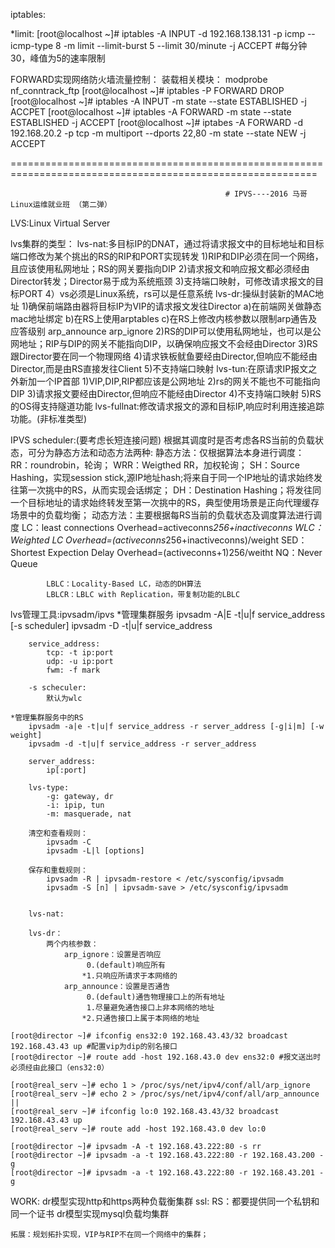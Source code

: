 iptables:


 *limit:
	[root@localhost ~]# iptables -A INPUT -d 192.168.138.131 -p icmp --icmp-type 8 -m limit --limit-burst 5 --limit 30/minute -j ACCEPT        #每分钟30，峰值为5的速率限制

FORWARD实现网络防火墙流量控制：
	装载相关模块：
	  modprobe nf_conntrack_ftp
	[root@localhost ~]# iptables -P FORWARD DROP  
	[root@localhost ~]# iptables -A INPUT -m state --state ESTABLISHED -j ACCPET
	[root@localhost ~]# iptables -A FORWARD -m state --state ESTABLISHED -j ACCEPT
	[root@localhost ~]# iptabes -A FORWARD -d 192.168.20.2 -p tcp -m multiport --dports 22,80 -m state --state NEW -j ACCEPT

===========================================================================================================

													# IPVS----2016 马哥Linux运维就业班 （第二弹）

LVS:Linux Virtual Server

  lvs集群的类型：
	lvs-nat:多目标IP的DNAT，通过将请求报文中的目标地址和目标端口修改为某个挑出的RS的RIP和PORT实现转发
		1)RIP和DIP必须在同一个网络，且应该使用私网地址；RS的网关要指向DIP
		2)请求报文和响应报文都必须经由Director转发；Director易于成为系统瓶颈
		3)支持端口映射，可修改请求报文的目标PORT
		4）vs必须是Linux系统，rs可以是任意系统
	lvs-dr:操纵封装新的MAC地址
		1)确保前端路由器将目标IP为VIP的请求报文发往Director
			a)在前端网关做静态mac地址绑定
			b)在RS上使用arptables
			c)在RS上修改内核参数以限制arp通告及应答级别
				arp_announce
				arp_ignore
		2)RS的DIP可以使用私网地址，也可以是公网地址；RIP与DIP的网关不能指向DIP，以确保响应报文不会经由Director
		3)RS跟Director要在同一个物理网络
		4)请求铁板鱿鱼要经由Director,但响应不能经由Director,而是由RS直接发往Client
		5)不支持端口映射
	lvs-tun:在原请求IP报文之外新加一个IP首部
		1)VIP,DIP,RIP都应该是公网地址
		2)rs的网关不能也不可能指向DIP
		3)请求报文要经由Director,但响应不能经由Director
		4)不支持端口映射
		5)RS的OS得支持隧道功能
	lvs-fullnat:修改请求报文的源和目标IP,响应时利用连接追踪功能。(非标准类型)

  IPVS scheduler:(要考虑长短连接问题)
	根据其调度时是否考虑各RS当前的负载状态，可分为静态方法和动态方法两种:
	 	静态方法：仅根据算法本身进行调度：
			RR：roundrobin，轮询；
			WRR：Weigthed RR，加权轮询；
			SH：Source Hashing，实现session stick,源IP地址hash;将来自于同一个IP地址的请求始终发往第一次挑中的RS，从而实现会话绑定；
			DH：Destination Hashing；将发往同一个目标地址的请求始终转发至第一次挑中的RS，典型使用场景是正向代理缓存场景中的负载均衡；
		动态方法：主要根据每RS当前的负载状态及调度算法进行调度
			LC：least connections
				Overhead=activeconns*256+inactiveconns
			WLC：Weighted LC
				Overhead=(activeconns*256+inactiveconns)/weight
			SED：Shortest Expection Delay
				Overhead=(activeconns+1)256/weitht
			NQ：Never Queue

			LBLC：Locality-Based LC，动态的DH算法
			LBLCR：LBLC with Replication，带复制功能的LBLC


  lvs管理工具:ipvsadm/ipvs
	*管理集群服务	
		ipvsadm -A|E -t|u|f service_address [-s scheduler]
		ipvsadm -D -t|u|f service_address
	
		service_address:
			tcp: -t ip:port
			udp: -u ip:port
			fwm: -f mark
	
		-s scheculer:
			默认为wlc

	*管理集群服务中的RS
		ipvsadm -a|e -t|u|f service_address -r server_address [-g|i|m] [-w weight]
		ipvsadm -d -t|u|f service_address -r server_address

		server_address:
			ip[:port]

		lvs-type:
			-g: gateway, dr
			-i: ipip, tun
			-m: masquerade, nat

		清空和查看规则：
			ipvsadm -C
			ipvsadm -L|l [options]

		保存和重载规则：
			ipvsadm -R | ipvsadm-restore < /etc/sysconfig/ipvsadm
			ipvsadm -S [n] | ipvsadm-save > /etc/sysconfig/ipvsadm 


		lvs-nat:

		lvs-dr：
			两个内核参数：
				arp_ignore：设置是否响应
					 0.(default)响应所有
					*1.只响应所请求于本网络的
				arp_announce：设置是否通告
					 0.(default)通告物理接口上的所有地址
					 1.尽量避免通告接口上非本网络的地址
					*2.只通告接口上属于本网络的地址

	[root@director ~]# ifconfig ens32:0 192.168.43.43/32 broadcast 192.168.43.43 up	#配置vip为dip的别名接口
	[root@director ~]# route add -host 192.168.43.0 dev ens32:0	#报文送出时必须经由此接口（ens32:0）

	[root@real_serv ~]# echo 1 > /proc/sys/net/ipv4/conf/all/arp_ignore 
	[root@real_serv ~]# echo 2 > /proc/sys/net/ipv4/conf/all/arp_announce
	||
	[root@real_serv ~]# ifconfig lo:0 192.168.43.43/32 broadcast 192.168.43.43 up
	[root@real_serv ~]# route add -host 192.168.43.0 dev lo:0
	
	[root@director ~]# ipvsadm -A -t 192.168.43.222:80 -s rr
	[root@director ~]# ipvsadm -a -t 192.168.43.222:80 -r 192.168.43.200 -g
	[root@director ~]# ipvsadm -a -t 192.168.43.222:80 -r 192.168.43.201 -g

  WORK:
	dr模型实现http和https两种负载衡集群
		ssl:
			RS：都要提供同一个私钥和同一个证书
	dr模型实现mysql负载均集群

	拓展：规划拓扑实现，VIP与RIP不在同一个网络中的集群；